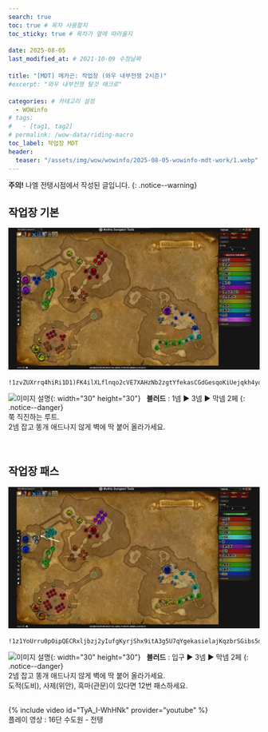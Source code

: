 ```yaml
---
search: true
toc: true # 목차 사용할지
toc_sticky: true # 목차가 옆에 따라올지

date: 2025-08-05
last_modified_at: # 2021-10-09 수정날짜

title: "[MDT] 메카곤: 작업장 (와우 내부전쟁 2시즌)"
#excerpt: "와우 내부전쟁 탈것 매크로"

categories: # 카테고리 설정
  - WOWinfo
# tags:
#   - [tag1, tag2]
# permalink: /wow-data/riding-macro
toc_label: 작업장 MDT
header:
  teaser: "/assets/img/wow/wowinfo/2025-08-05-wowinfo-mdt-work/1.webp"
---
```

**주의!** 나엘 전탱시점에서 작성된 글입니다.
{: .notice--warning}  

## 작업장 기본

![이미지 설명](/assets/img/wow/wowinfo/2025-08-05-wowinfo-mdt-work/1.webp)

```  
!1zvZUXrrq4hiRi1D1)FK4ilXLflnqo2cVE7XAHzNb2zgtYfekasCGdGesqoKiUejqkh4yoWteE97aDxt390ZU2zJxntxFD9Zx9vLTLA)uB1MT11BVESz4L2vuHTAC7gB13C5N91N3WfpR7wB1vB201(C3((TDT2vcoZB35(spCB11DnD7V8Qg3WG7JBR7cE8QXHUZdNVT9g7tTvTJ7w72F(y)q3o88E7k1rxDZlSRK(ZqqXdF(vnJUEVhxrN(k8FWUIyxXcFpeERWWfkGiuscHRjmLwBS1prWNbZwawlfmJsYOaxzuCEamBgmFcShgfrk5cPua6ambMg0zWIONjZgUqZieL)cmgJRe6O)hcLzb4lKCJXNdcbyiGuOI(NfGme4PP0qX0atrvAF95tgDmBZSbcwVGMOZgmpMbk5rTqFulWJyj8PAW9c)3hE7VE43)XdV9DF7NF4n)7D)ZFyR6w)fURhW2jG6UCLX5kqYzukJlzHkJJe8fprXLgVzI0yeE(pWnCEmC(g0tdeF1Hx9(7((3fcDR)KyBo7DFxqlnAgOmGwYGGlKrVtKAMKt5kofus5d69)7dF39)07l8oV07((LXl6msLxJiOl8UMtaWqfgk4Rc6d697E1Rp8MpCM)hpvveeXIGeKYAohOaJii8ccIl4kVnH0FUu7feEtStiO)8xU)3(HZU)1)99)8Fnhe)d3ggWcHA)26HpPUU3nKh3qa9UgFplm2h748WPxpUFVRDOACDJ7wxtWsLR1T7LFuF)2BA35T1JEiH8zJT346AXHCkabrIBxy5W6mKlhBAq)x9v(NYzX0scBvDnX)p)zPHNjT)eHkWhKO2u8a2L4dc0opBFiV)aWKf1nXgCSfKgqsJdjXFPJ4yGKfjcGpqxKoqCuzOOeu4zA8Mg8Mu8MaYCP6wkd1nKAjXLyZt6bpQkEB(M1cY8MmGUGyG8qBcpBtGJTZt3AeLPGbvtfMaFFQa4iobIdiiDHu786J5kpVNKw0dsHNqQRDRlcpnUlnUEzQzsNizugoxsjohdHmhIsikB5YoOyXfRqCalTp1uPtLjDQoPMfjn4QRTX10Pt3qdfdcTSjrsDqDsZnN7S5oBuiZlVRi)YKwBy(xIqlfNWsr6XdpWYf3qS4XKkMRfo9yWfz48rNOtjNERsTAUlOorEG4gsJHhjJJtLzHvYNSttoEj9bz69iDEILow)Xl9smJeN4S8AHeJNc(0FzGQOjKAoHNylciQDYbuwsvYSBcxBccBrZHUGLssULkoig4Pp2)p
```  
![이미지 설명](https://wow.zamimg.com/images/wow/icons/large/spell_nature_bloodlust.jpg){: width="30" height="30"}
&nbsp;&nbsp;**블러드** : 1넴 ▶ 3넴 ▶ 막넴 2페
{: .notice--danger}  
쭉 직진하는 루트.  
2넴 잡고 똥개 애드나지 않게 벽에 딱 붙어 올라가세요.  
<br>
<br>

## 작업장 패스

![이미지 설명](/assets/img/wow/wowinfo/2025-08-05-wowinfo-mdt-work/2.webp)

```
!1z1YoUrru0pOipQECRxljbzj2yIufgKyrjShx9itA3g5U7qYgekasielajKqzbrSGibs5diFtep)dCRx9d7mZ4XJDDp19X5EQ62oQ7jo72Dvv7UPVU7fUvuIZ2VBRZ(fpfSpz71R)8(pZzxVD7HMR9hB3DOXTsaCN9Md1ho(411(Uo)N0uDi4O19DhEuy9Dn36EOZ20VFJ)4J6B7oSpUERBL6STU95UvsCTiO8IxVUU33IECfn9w4fZTI4wXdV3f(2edlvmIqjjeqt4kT24QwiGrW8zG1sb3OKCkdugfabW8rWqcmcJgrkbHuky6amrmnOJGfzptgnSuZjefUboNdkHo7)Uqzob8sjymyoiemdHjfQS)5biDbEkLgkUMXvuLgRpmz05SDGnIG1ZOj6ObZ9za7Z3Nf69AHDpwc)AFwOPfubFDFD9qZl1SD2Qkc(dUwHes1Gk(bDG1XCfPZGjzXeenjIMKXmqmB3SCgeacrGY4lrelmdBIALtWwIu3OEAKhdoqn5BJ1He1zdIkwHSyzkzkYkrSINZAjzPi(bgjNxtP9rpveJdbHpZdt3eFw)rhXzMuXQufNyiS3hwGMqstqP8KbK2gRb(2qFRi0lRsivv(nUrnKO0kg6gSz5tUKKjaPgln1zPMi7xQdvQSLZIgZxvfroT5eID3WbLsKGCMm5qV0nEOoTxXSgISeWcFwYNsfe(E6)LuAlnqbU8bVZL4YPXInV7NOjiL55cAk6Za3D2DxXLotkgurxSRPc5Ht7QluyrC5GCPYfkuCsMv8j)YKdMYXSHEWLYOiHEUocM6LCgjUWzLw(yZ5SMujzsQXSsIMwLpJLPZk3IaBU(ILlEexRV2Ftxy0xjaHn3F8OVPZ2VP2)mFDWG1343)IpQTD3Tn7rBT5WKq(X9n36p0eh4rrzHTZ73hguUzaYJXBodU3ECxv3Nwv167gUinNlD(NJVF61)2P)4hp9638TF5D)Y)C6N)BN9WMVctYX7D3wQgAUBpC48HXquf)jEFWcD0ZPnSehVOumC6exWbdW5PHPiI6eclvPUksY2fmk5Q4D4wkHDv8Ug7cQwDvM(JT7MWZcKZhCEgab3ZPuoi5H5zq0zlxOaPbntKgJaN6gMicW559Px(23)9Vj5D(fEhN9QLgnNPmmTKZcUqM9orQ5sGckGYus5h07)37(U7(P36gU7DU3XP0g8rnmsf(Kbc6mVRbcJzOcdLHvb9d693)YxD6pF3dW)WwxkiIlds4by0aWOmorqGjeeiafAtiX1LArOZa8liO)6xV73)HhC3R(xuAuKnFJ3)0KY29)p
```

![이미지 설명](https://wow.zamimg.com/images/wow/icons/large/spell_nature_bloodlust.jpg){: width="30" height="30"} 
&nbsp;&nbsp;**블러드** : 입구 ▶ 3넴 ▶ 막넴 2페
{: .notice--danger}  
2넴 잡고 똥개 애드나지 않게 벽에 딱 붙어 올라가세요.  
도적(도비), 사제(위안), 흑마(관문)이 있다면 12번 패스하세요.  
<br>

{% include video id="TyA_I-WhHNk" provider="youtube" %}  
플레이 영상 : 16단 수도원 - 전탱
<br>
<br>